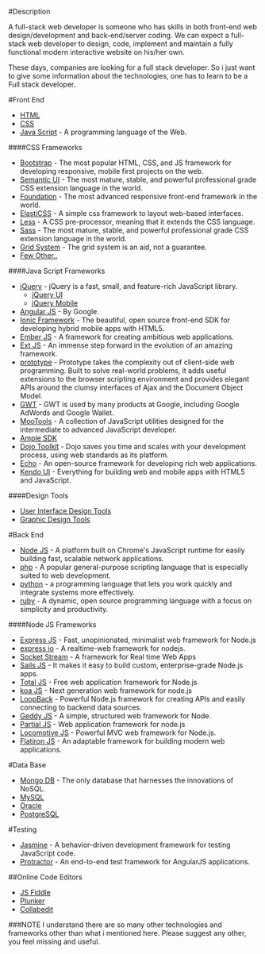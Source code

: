 #Description

A full-stack web developer is someone who has skills in both front-end web design/development and back-end/server coding. 
We can expect a full-stack web developer to design, code, implement and maintain a fully functional modern interactive website on his/her own.

These days, companies are looking for a full stack developer. 
So i just want to give some information about the technologies, one has to learn to be a Full stack developer.

#Front End

- [HTML](http://www.w3schools.com/html/default.asp)
- [CSS](http://www.w3schools.com/css/default.asp)
- [Java Script](http://www.w3schools.com/js/default.asp) - A programming language of the Web.

####CSS Frameworks
- [Bootstrap](http://getbootstrap.com/) - The most popular HTML, CSS, and JS framework for developing responsive, mobile first projects on the web.
- [Semantic UI](http://semantic-ui.com/) - The most mature, stable, and powerful professional grade CSS extension language in the world.
- [Foundation](http://foundation.zurb.com/) - The most advanced responsive front-end framework in the world.
- [ElastiCSS](http://elasticss.com/) - A simple css framework to layout web-based interfaces.
- [Less](http://lesscss.org/) - A CSS pre-processor, meaning that it extends the CSS language.
- [Sass](http://sass-lang.com/) - The most mature, stable, and powerful professional grade CSS extension language in the world.
- [Grid System](http://www.thegridsystem.org/) - The grid system is an aid, not a guarantee.
- [Few Other..](http://usablica.github.io/front-end-frameworks/compare.html)

####Java Script Frameworks
- [jQuery](http://jquery.com/) - jQuery is a fast, small, and feature-rich JavaScript library.
    - [jQuery UI](http://jqueryui.com/)
    - [jQuery Mobile](http://jquerymobile.com/)
- [Angular JS](https://angularjs.org/) - By Google.
- [Ionic Framework](http://ionicframework.com/) - The beautiful, open source front-end SDK for developing hybrid mobile apps with HTML5.
- [Ember JS](http://emberjs.com/) - A framework for creating ambitious web applications.
- [Ext JS](http://www.sencha.com/products/extjs/) - An immense step forward in the evolution of an amazing framework.
- [prototype](http://prototypejs.org/) - Prototype takes the complexity out of client-side web programming. Built to solve real-world problems, it adds useful extensions to the browser scripting environment and provides elegant APIs around the clumsy interfaces of Ajax and the Document Object Model.
- [GWT](http://www.gwtproject.org/) - GWT is used by many products at Google, including Google AdWords and Google Wallet.
- [MooTools](http://mootools.net/) - A collection of JavaScript utilities designed for the intermediate to advanced JavaScript developer.
- [Ample SDK](http://www.amplesdk.com/)
- [Dojo Toolkit](http://dojotoolkit.org/) - Dojo saves you time and scales with your development process, using web standards as its platform.
- [Echo](http://echo.nextapp.com/site/) - An open-source framework for developing rich web applications.
- [Kendo UI](http://www.telerik.com/kendo-ui) - Everything for building web and mobile apps with HTML5 and JavaScript.


####Design Tools
- [User Interface Design Tools](http://www.tripwiremagazine.com/2012/03/user-interface-design-tools.html)
- [Graphic Design Tools](http://www.creativebloq.com/graphic-design/underrated-tools-graphic-designers-12121495)


#Back End

- [Node JS](http://nodejs.org/) - A platform built on Chrome's JavaScript runtime for easily building fast, scalable network applications.
- [php](http://php.net/) - A popular general-purpose scripting language that is especially suited to web development.
- [python](https://www.python.org/) - a programming language that lets you work quickly and integrate systems more effectively.
- [ruby](https://www.ruby-lang.org/en/) - A dynamic, open source programming language with a focus on simplicity and productivity.

####Node JS Frameworks
- [Express JS](http://expressjs.com/) - Fast, unopinionated, minimalist web framework for Node.js
- [express io](http://express-io.org/) - A realtime-web framework for nodejs.
- [Socket Stream](http://www.socketstream.org/) - A framework for Real time Web Apps
- [Sails JS](http://sailsjs.org/) - It makes it easy to build custom, enterprise-grade Node.js apps.
- [Total JS](https://www.totaljs.com/?language=en) - Free web application framework for Node.js
- [koa JS](http://koajs.com/) - Next generation web framework for node.js
- [LoopBack](http://loopback.io/) - Powerful Node.js framework for creating APIs and easily connecting to backend data sources.
- [Geddy JS](http://geddyjs.org/) - A simple, structured web framework for Node.
- [Partial JS](http://www.partialjs.com/) - Web application framework for node.js
- [Locomotive JS](http://locomotivejs.org/) - Powerful MVC web framework for Node.js.
- [Flatiron JS](http://flatironjs.org/) - An adaptable framework for building modern web applications.
    
#Data Base

- [Mongo DB](http://www.mongodb.org/) - The only database that harnesses the innovations of NoSQL.
- [MySQL](http://www.mysql.com/)
- [Oracle](http://www.oracle.com/us/products/database/nosql/overview/index.html)
- [PostgreSQL](http://www.postgresql.org/)


#Testing

- [Jasmine](http://jasmine.github.io/) - A behavior-driven development framework for testing JavaScript code.
- [Protractor](http://angular.github.io/protractor/#/) - An end-to-end test framework for AngularJS applications. 

##Online Code Editors
- [JS Fiddle](jsfiddle.net)
- [Plunker](plnkr.co/edit/?p=preview)
- [Collabedit](http://collabedit.com/)



###NOTE
I understand there are so many other technologies and frameworks other than what i mentioned here.
Please suggest any other, you feel missing and useful.